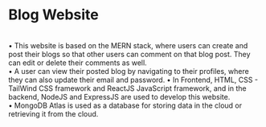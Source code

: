 # Blog Website
<br>
• This website is based on the MERN stack, where users can create and post their blogs so that other users can comment on that blog post. They can edit or delete their comments as well. <br>
• A user can view their posted blog by navigating to their profiles, where they can also update their email and password. 
• In Frontend, HTML, CSS - TailWind CSS framework and ReactJS JavaScript framework, and in the backend, NodeJS and ExpressJS are used to develop this website. <br>
• MongoDB Atlas is used as a database for storing data in the cloud or retrieving it from the cloud. <br>
